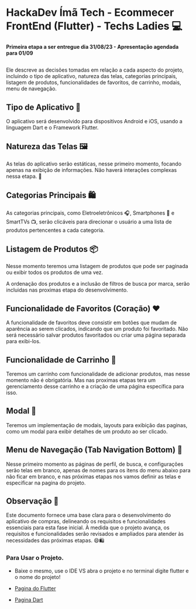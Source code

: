 # HackaDev Ímã Tech - Ecommecer FrontEnd (Flutter) - Techs Ladies 💻

 #### Primeira etapa a ser  entregue dia 31/08/23  - Apresentação agendada para 01/09
 
##
Ele descreve as decisões tomadas em relação a cada aspecto do projeto, incluindo o tipo de aplicativo, natureza das telas, categorias principais, listagem de produtos, funcionalidades de favoritos, de carrinho, modais, menu de navegação.

## Tipo de Aplicativo 📲

O aplicativo será desenvolvido para dispositivos Android e iOS, usando a linguagem Dart e o Framework Flutter. 

## Natureza das Telas 🖼️

As telas do aplicativo serão estáticas, nesse primeiro momento, focando apenas na exibição de informações. Não haverá interações complexas nessa etapa. 🎲

## Categorias Principais 🛍️

As categorias principais, como Eletroeletrônicos 🎧, Smartphones 📱 e SmartTVs 📺, serão clicáveis para direcionar o usuário a uma lista de produtos pertencentes a cada categoria.

## Listagem de Produtos 📦

Nesse momento teremos uma listagem de produtos que  pode ser paginada ou exibir todos os produtos de uma vez. 

A ordenação dos produtos e a inclusão de filtros de busca por marca, serão incluidas nas proximas etapa do desenvolvimento.

## Funcionalidade de Favoritos (Coração) ❤️

A funcionalidade de favoritos deve consistir em botões que mudam de aparência ao serem clicados, indicando que um produto foi favoritado. Não será necessário salvar produtos favoritados ou criar uma página separada para exibi-los.

## Funcionalidade de Carrinho 🛒

Teremos um carrinho com funcionalidade de adicionar produtos,  mas nesse momento não é obrigatória. Mas nas proximas etapas tera um gerenciamento desse carrinho e a criação de uma página específica para isso.

## Modal 📄

Teremos um  implementação de modais, layouts para exibição das paginas, como um modal para exibir detalhes de um produto ao ser clicado.

## Menu de Navegação (Tab Navigation Bottom) 🚀

Nesse primeiro momento  as páginas de perfil, de busca, e configurações serão telas em branco, apenas de nomes para os itens do menu abaixo para não ficar em branco, e nas próximas etapas nos vamos definir as telas e especificar na pagina do projeto.

## Observação 🌟

Este documento fornece uma base clara para o desenvolvimento do aplicativo de compras, delineando os requisitos e funcionalidades essenciais para esta fase inicial. À medida que o projeto avança, os requisitos e funcionalidades serão revisados e ampliados para atender às necessidades das próximas etapas. 😄🛍️

### Para Usar o Projeto.
  -  Baixe o mesmo, use o IDE VS abra o projeto e no terminal digite flutter e o nome do projeto!


- [Pagina do Flutter](https://docs.flutterflow.io/)
- [Pagina Dart](https://dart.dev/)









